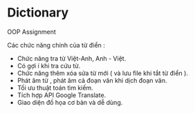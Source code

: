 # Dictionary 
OOP Assignment

Các chức năng chính của từ điển :
- Chức năng tra từ Việt-Anh, Anh - Việt.
- Có gợi í khi tra cứu từ.
- Chức năng thêm xóa sửa từ mới ( và lưu file khi tắt từ điển ).
- Phát âm từ , phát âm cả đoạn văn khi dịch đoạn văn.
- Tối ưu thuật toán tìm kiếm.
- Tích hợp API Google Translate. 
- Giao diện đồ họa cơ bản và dễ dùng.
